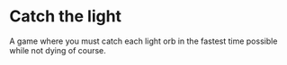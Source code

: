 # Catch the light
 A game where you must catch each light orb in the fastest time possible while not dying of course.

